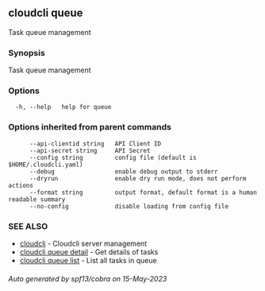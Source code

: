 ## cloudcli queue

Task queue management

### Synopsis

Task queue management

### Options

```
  -h, --help   help for queue
```

### Options inherited from parent commands

```
      --api-clientid string   API Client ID
      --api-secret string     API Secret
      --config string         config file (default is $HOME/.cloudcli.yaml)
      --debug                 enable debug output to stderr
      --dryrun                enable dry run mode, does not perform actions
      --format string         output format, default format is a human readable summary
      --no-config             disable loading from config file
```

### SEE ALSO

* [cloudcli](cloudcli.md)	 - Cloudcli server management
* [cloudcli queue detail](cloudcli_queue_detail.md)	 - Get details of tasks
* [cloudcli queue list](cloudcli_queue_list.md)	 - List all tasks in queue

###### Auto generated by spf13/cobra on 15-May-2023
